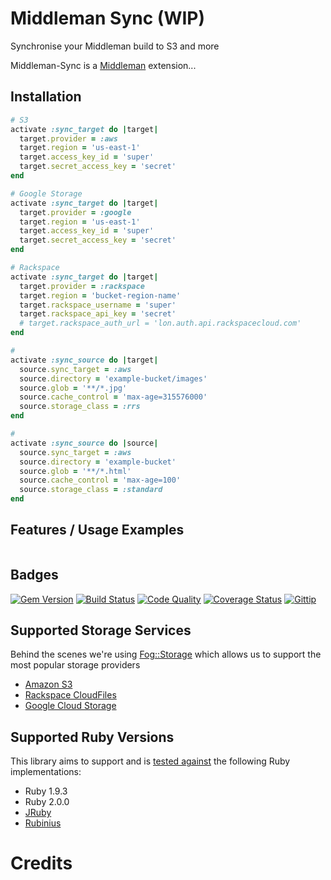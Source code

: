# Middleman Sync (WIP)

Synchronise your Middleman build to S3 and more

Middleman-Sync is a [Middleman][middleman] extension...

## Installation

```ruby
# S3
activate :sync_target do |target|
  target.provider = :aws
  target.region = 'us-east-1'
  target.access_key_id = 'super'
  target.secret_access_key = 'secret'
end

# Google Storage
activate :sync_target do |target|
  target.provider = :google
  target.region = 'us-east-1'
  target.access_key_id = 'super'
  target.secret_access_key = 'secret'
end

# Rackspace
activate :sync_target do |target|
  target.provider = :rackspace
  target.region = 'bucket-region-name'
  target.rackspace_username = 'super'
  target.rackspace_api_key = 'secret'
  # target.rackspace_auth_url = 'lon.auth.api.rackspacecloud.com'
end

#
activate :sync_source do |target|
  source.sync_target = :aws
  source.directory = 'example-bucket/images'
  source.glob = '**/*.jpg'
  source.cache_control = 'max-age=315576000'
  source.storage_class = :rrs
end

#
activate :sync_source do |source|
  source.sync_target = :aws
  source.directory = 'example-bucket'
  source.glob = '**/*.html'
  source.cache_control = 'max-age=100'
  source.storage_class = :standard
end
```

## Features / Usage Examples

```ruby
```

## Badges

[![Gem Version](https://badge.fury.io/rb/middleman-sync.png)][gem]
[![Build Status](https://travis-ci.org/karlfreeman/middleman-sync.png)][travis]
[![Code Quality](https://codeclimate.com/github/karlfreeman/middleman-sync.png)][codeclimate]
[![Coverage Status](https://coveralls.io/repos/karlfreeman/middleman-sync/badge.png?branch=master)][coveralls]
[![Gittip](http://img.shields.io/gittip/karlfreeman.png)][gittip]

## Supported Storage Services

Behind the scenes we're using [Fog::Storage][fog::storage] which allows us to support the most popular storage providers

* [Amazon S3](http://aws.amazon.com/s3)
* [Rackspace CloudFiles](http://www.rackspace.com/cloud/files)
* [Google Cloud Storage](https://developers.google.com/storage)

## Supported Ruby Versions

This library aims to support and is [tested against][travis] the following Ruby
implementations:

* Ruby 1.9.3
* Ruby 2.0.0
* [JRuby][]
* [Rubinius][]

# Credits

[gem]: https://rubygems.org/gems/middleman-sync
[travis]: http://travis-ci.org/karlfreeman/middleman-sync
[coveralls]: https://coveralls.io/r/karlfreeman/middleman-sync
[codeclimate]: https://codeclimate.com/github/karlfreeman/middleman-sync
[gittip]: https://www.gittip.com/karlfreeman
[jruby]: http://www.jruby.org
[rubinius]: http://rubini.us

[middleman]: http://middlemanapp.com
[fog::storage]: http://fog.io/storage
